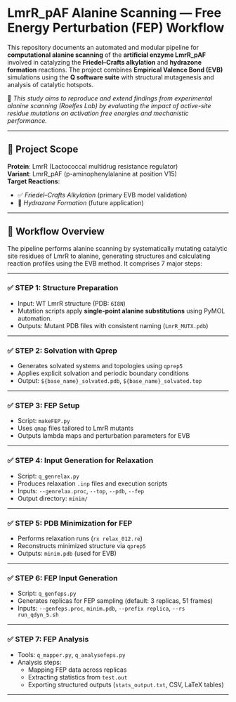 
# LmrR_pAF Alanine Scanning — Free Energy Perturbation (FEP) Workflow

This repository documents an automated and modular pipeline for **computational alanine scanning** of the **artificial enzyme LmrR_pAF** involved in catalyzing the **Friedel–Crafts alkylation** and **hydrazone formation** reactions. The project combines **Empirical Valence Bond (EVB)** simulations using the **Q software suite** with structural mutagenesis and analysis of catalytic hotspots.

📍 *This study aims to reproduce and extend findings from experimental alanine scanning (Roelfes Lab) by evaluating the impact of active-site residue mutations on activation free energies and mechanistic performance.*

---

## 🔬 Project Scope

**Protein**: LmrR (Lactococcal multidrug resistance regulator)  
**Variant**: LmrR_pAF (p-aminophenylalanine at position V15)  
**Target Reactions**:  
- ✅ *Friedel–Crafts Alkylation* (primary EVB model validation)  
- 🔄 *Hydrazone Formation* (future application)

---

## 🚀 Workflow Overview

The pipeline performs alanine scanning by systematically mutating catalytic site residues of LmrR to alanine, generating structures and calculating reaction profiles using the EVB method. It comprises 7 major steps:

---

### ✅ STEP 1: Structure Preparation

- Input: WT LmrR structure (PDB: `6I8N`)
- Mutation scripts apply **single-point alanine substitutions** using PyMOL automation.
- Outputs: Mutant PDB files with consistent naming (`LmrR_MUTX.pdb`)

---

### ✅ STEP 2: Solvation with Qprep

- Generates solvated systems and topologies using `qprep5`
- Applies explicit solvation and periodic boundary conditions
- Output: `${base_name}_solvated.pdb`, `${base_name}_solvated.top`

---

### ✅ STEP 3: FEP Setup

- Script: `makeFEP.py`
- Uses `qmap` files tailored to LmrR mutants
- Outputs lambda maps and perturbation parameters for EVB

---

### ✅ STEP 4: Input Generation for Relaxation

- Script: `q_genrelax.py`
- Produces relaxation `.inp` files and execution scripts
- Inputs: `--genrelax.proc`, `--top`, `--pdb`, `--fep`
- Output directory: `minim/`

---

### ✅ STEP 5: PDB Minimization for FEP

- Performs relaxation runs (`rx relax_012.re`)
- Reconstructs minimized structure via `qprep5`
- Outputs: `minim.pdb` (used for EVB)

---

### ✅ STEP 6: FEP Input Generation

- Script: `q_genfeps.py`
- Generates replicas for FEP sampling (default: 3 replicas, 51 frames)
- Inputs: `--genfeps.proc`, `minim.pdb`, `--prefix replica`, `--rs run_qdyn_5.sh`

---

### ✅ STEP 7: FEP Analysis

- Tools: `q_mapper.py`, `q_analysefeps.py`
- Analysis steps:
  - Mapping FEP data across replicas
  - Extracting statistics from `test.out`
  - Exporting structured outputs (`stats_output.txt`, CSV, LaTeX tables)

---

